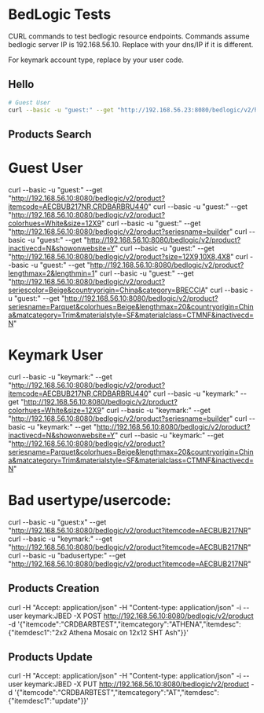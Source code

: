 BedLogic Tests
==============

CURL commands to test bedlogic resource endpoints. Commands assume bedlogic server IP is 192.168.56.10. Replace with your dns/IP if it is different.

For keymark account type, replace <usercode> by your user code.

Hello
---------

```sh
# Guest User
curl --basic -u "guest:" --get "http://192.168.56.23:8080/bedlogic/v2/hello"
```


Products Search
---------------

# Guest User
curl --basic -u "guest:" --get "http://192.168.56.10:8080/bedlogic/v2/product?itemcode=AECBUB217NR,CRDBARBRU440"
curl --basic -u "guest:" --get "http://192.168.56.10:8080/bedlogic/v2/product?colorhues=White&size=12X9"
curl --basic -u "guest:" --get "http://192.168.56.10:8080/bedlogic/v2/product?seriesname=builder"
curl --basic -u "guest:" --get "http://192.168.56.10:8080/bedlogic/v2/product?inactivecd=N&showonwebsite=Y"
curl --basic -u "guest:" --get "http://192.168.56.10:8080/bedlogic/v2/product?size=12X9,10X8,4X8"
curl --basic -u "guest:" --get "http://192.168.56.10:8080/bedlogic/v2/product?lengthmax=2&lengthmin=1"
curl --basic -u "guest:" --get "http://192.168.56.10:8080/bedlogic/v2/product?seriescolor=Beige&countryorigin=China&category=BRECCIA"
curl --basic -u "guest:" --get "http://192.168.56.10:8080/bedlogic/v2/product?seriesname=Parquet&colorhues=Beige&lengthmax=20&countryorigin=China&matcategory=Trim&materialstyle=SF&materialclass=CTMNF&inactivecd=N"

# Keymark User
curl --basic -u "keymark:<usercode>" --get "http://192.168.56.10:8080/bedlogic/v2/product?itemcode=AECBUB217NR,CRDBARBRU440"
curl --basic -u "keymark:<usercode>" --get "http://192.168.56.10:8080/bedlogic/v2/product?colorhues=White&size=12X9"
curl --basic -u "keymark:<usercode>" --get "http://192.168.56.10:8080/bedlogic/v2/product?seriesname=builder"
curl --basic -u "keymark:<usercode>" --get "http://192.168.56.10:8080/bedlogic/v2/product?inactivecd=N&showonwebsite=Y"
curl --basic -u "keymark:<usercode>" --get "http://192.168.56.10:8080/bedlogic/v2/product?seriesname=Parquet&colorhues=Beige&lengthmax=20&countryorigin=China&matcategory=Trim&materialstyle=SF&materialclass=CTMNF&inactivecd=N"

# Bad usertype/usercode:
curl --basic -u "guest:x" --get "http://192.168.56.10:8080/bedlogic/v2/product?itemcode=AECBUB217NR"
curl --basic -u "keymark:" --get "http://192.168.56.10:8080/bedlogic/v2/product?itemcode=AECBUB217NR"
curl --basic -u "badusertype:" --get "http://192.168.56.10:8080/bedlogic/v2/product?itemcode=AECBUB217NR"

Products Creation
-----------------
curl -H "Accept: application/json" -H "Content-type: application/json" -i --user keymark:JBED -X POST http://192.168.56.10:8080/bedlogic/v2/product -d '{"itemcode":"CRDBARBTEST","itemcategory":"ATHENA","itemdesc":{"itemdesc1":"2x2 Athena Mosaic on 12x12 SHT Ash"}}' 


Products Update
-----------------
curl -H "Accept: application/json" -H "Content-type: application/json" -i --user keymark:JBED -X PUT http://192.168.56.10:8080/bedlogic/v2/product -d '{"itemcode":"CRDBARBTEST","itemcategory":"AT","itemdesc":{"itemdesc1":"update"}}' 
